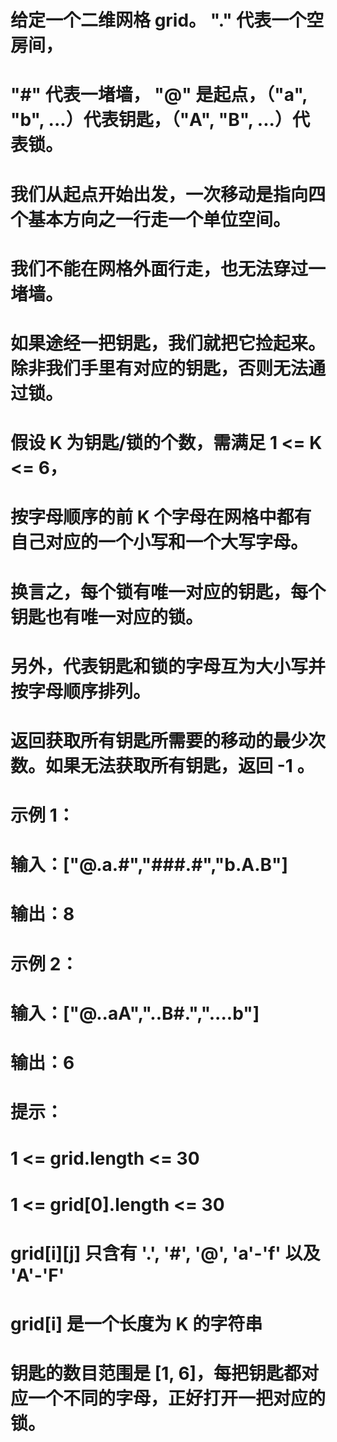# 给定一个二维网格 grid。 "." 代表一个空房间， 
# "#" 代表一堵墙， "@" 是起点，（"a", "b", ...）代表钥匙，（"A", "B", ...）代表锁。
# 我们从起点开始出发，一次移动是指向四个基本方向之一行走一个单位空间。
# 我们不能在网格外面行走，也无法穿过一堵墙。
# 如果途经一把钥匙，我们就把它捡起来。除非我们手里有对应的钥匙，否则无法通过锁。
# 假设 K 为钥匙/锁的个数，需满足 1 <= K <= 6，
# 按字母顺序的前 K 个字母在网格中都有自己对应的一个小写和一个大写字母。
# 换言之，每个锁有唯一对应的钥匙，每个钥匙也有唯一对应的锁。
# 另外，代表钥匙和锁的字母互为大小写并按字母顺序排列。
# 返回获取所有钥匙所需要的移动的最少次数。如果无法获取所有钥匙，返回 -1 。
# 示例 1：
# 输入：["@.a.#","###.#","b.A.B"]
# 输出：8
# 示例 2：
# 输入：["@..aA","..B#.","....b"]
# 输出：6
# 提示：
# 1 <= grid.length <= 30
# 1 <= grid[0].length <= 30
# grid[i][j] 只含有 '.', '#', '@', 'a'-'f' 以及 'A'-'F'
# grid[i] 是一个长度为 K 的字符串
# 钥匙的数目范围是 [1, 6]，每把钥匙都对应一个不同的字母，正好打开一把对应的锁。